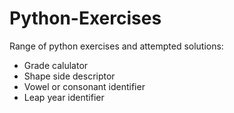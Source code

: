 # Python-Exercises
Range of python exercises and attempted solutions:

* Grade calulator
* Shape side descriptor
* Vowel or consonant identifier
* Leap year identifier
